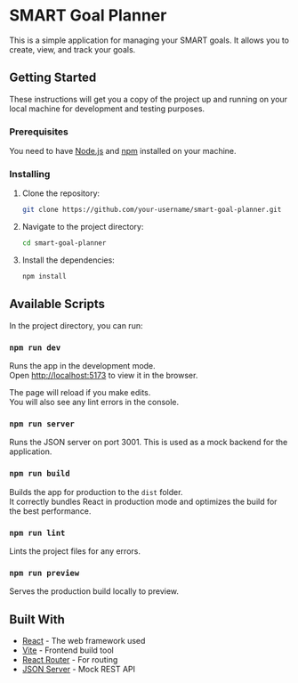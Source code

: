 # SMART Goal Planner

This is a simple application for managing your SMART goals. It allows you to create, view, and track your goals.

## Getting Started

These instructions will get you a copy of the project up and running on your local machine for development and testing purposes.

### Prerequisites

You need to have [Node.js](https://nodejs.org/) and [npm](https://www.npmjs.com/) installed on your machine.

### Installing

1. Clone the repository:
   ```sh 
   git clone https://github.com/your-username/smart-goal-planner.git
   ```
2. Navigate to the project directory:
   ```sh
   cd smart-goal-planner
   ```
3. Install the dependencies:
   ```sh
   npm install
   ```

## Available Scripts

In the project directory, you can run:

### `npm run dev`

Runs the app in the development mode.<br />
Open [http://localhost:5173](http://localhost:5173) to view it in the browser.

The page will reload if you make edits.<br />
You will also see any lint errors in the console.

### `npm run server`

Runs the JSON server on port 3001. This is used as a mock backend for the application.

### `npm run build`

Builds the app for production to the `dist` folder.<br />
It correctly bundles React in production mode and optimizes the build for the best performance.

### `npm run lint`

Lints the project files for any errors.

### `npm run preview`

Serves the production build locally to preview.

## Built With

* [React](https_//reactjs.org/) - The web framework used
* [Vite](https_//vitejs.dev/) - Frontend build tool
* [React Router](https_//reactrouter.com/) - For routing
* [JSON Server](https_//github.com/typicode/json-server) - Mock REST API

